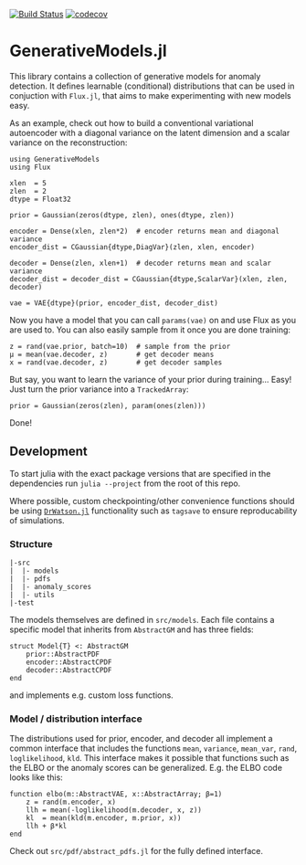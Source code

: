 [![Build Status](https://travis-ci.com/nmheim/GenerativeModels.jl.svg?branch=master)](https://travis-ci.com/nmheim/GenerativeModels.jl)
[![codecov](https://codecov.io/gh/nmheim/GenerativeModels.jl/branch/master/graph/badge.svg)](https://codecov.io/gh/nmheim/GenerativeModels.jl)

# GenerativeModels.jl

This library contains a collection of generative models for anomaly detection.
It defines learnable (conditional) distributions that can be used in conjuction
with `Flux.jl`, that aims to make experimenting with new models easy.

As an example, check out how to build a conventional variational autoencoder
with a diagonal variance on the latent dimension and a scalar variance on the
reconstruction:

    using GenerativeModels
    using Flux

    xlen  = 5
    zlen  = 2
    dtype = Float32

    prior = Gaussian(zeros(dtype, zlen), ones(dtype, zlen))
    
    encoder = Dense(xlen, zlen*2)  # encoder returns mean and diagonal variance
    encoder_dist = CGaussian{dtype,DiagVar}(zlen, xlen, encoder)

    decoder = Dense(zlen, xlen+1)  # decoder returns mean and scalar variance
    decoder_dist = decoder_dist = CGaussian{dtype,ScalarVar}(xlen, zlen, decoder)

    vae = VAE{dtype}(prior, encoder_dist, decoder_dist)

Now you have a model that you can call `params(vae)` on and use Flux as you are
used to. You can also easily sample from it once you are done training:

    z = rand(vae.prior, batch=10)  # sample from the prior
    μ = mean(vae.decoder, z)       # get decoder means
    x = rand(vae.decoder, z)       # get decoder samples

But say, you want to learn the variance of your prior during training... Easy!
Just turn the prior variance into a `TrackedArray`:

    prior = Gaussian(zeros(zlen), param(ones(zlen)))

Done!


## Development

To start julia with the exact package versions that are specified in the
dependencies run `julia --project` from the root of this repo.

Where possible, custom checkpointing/other convenience functions should be using
[`DrWatson.jl`](https://juliadynamics.github.io/DrWatson.jl/stable/)
functionality such as `tagsave` to ensure reproducability of simulations.


### Structure

    |-src
    |  |- models
    |  |- pdfs
    |  |- anomaly_scores
    |  |- utils
    |-test

The models themselves are defined in `src/models`. Each file contains a
specific model that inherits from `AbstractGM` and has three fields:

    struct Model{T} <: AbstractGM
        prior::AbstractPDF
        encoder::AbstractCPDF
        decoder::AbstractCPDF
    end

and implements e.g. custom loss functions.


### Model / distribution interface

The distributions used for prior, encoder, and decoder all implement a common
interface that includes the functions `mean`, `variance`, `mean_var`, `rand`,
`loglikelihood`, `kld`.
This interface makes it possible that functions such as the ELBO or the anomaly
scores can be generalized. E.g. the ELBO code looks like this:

    function elbo(m::AbstractVAE, x::AbstractArray; β=1)
        z = rand(m.encoder, x)
        llh = mean(-loglikelihood(m.decoder, x, z))
        kl  = mean(kld(m.encoder, m.prior, x))
        llh + β*kl
    end

Check out `src/pdf/abstract_pdfs.jl` for the fully defined interface.
